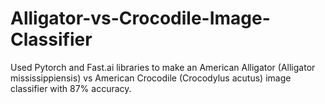 # Alligator-vs-Crocodile-Image-Classifier
Used Pytorch and Fast.ai libraries to make an American Alligator (Alligator mississippiensis) vs American Crocodile (Crocodylus acutus) image classifier with 87% accuracy.
